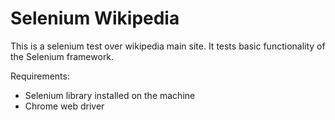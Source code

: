 <h1>Selenium Wikipedia</h1>

This is a selenium test over wikipedia main site.
It tests basic functionality of the Selenium framework.

Requirements:
- Selenium library installed on the machine
- Chrome web driver